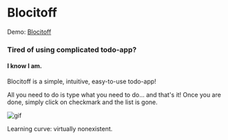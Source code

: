 # Blocitoff

Demo: [Blocitoff](https://murmuring-refuge-65573.herokuapp.com)

### Tired of using complicated todo-app?

#### I know I am.

Blocitoff is a simple, intuitive, easy-to-use todo-app!

All you need to do is type what you need to do... and that's it! Once you are done, simply click on checkmark and the list is gone.


![gif](http://i.imgur.com/Mp2bKvc.gif)

Learning curve: virtually nonexistent.

